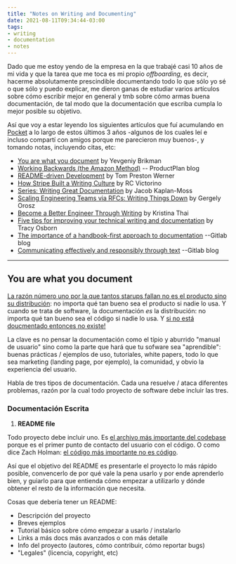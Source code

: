 ```yaml
---
title: "Notes on Writing and Documenting"
date: 2021-08-11T09:34:44-03:00
tags:
- writing
- documentation
- notes
---
```


Dado que me estoy yendo de la empresa en la que trabajé casi 10 años de mi vida y que la tarea que me toca es mi propio *offboarding*, es decir, hacerme absolutamente prescindible documentando todo lo que sólo yo sé o que sólo y puedo explicar, me dieron ganas de estudiar varios artículos sobre cómo escribir mejor en general y tmb sobre cómo armas buena documentación, de tal modo que la documentación que escriba cumpla lo mejor posible su objetivo.

Así que voy a estar leyendo los siguientes artículos que fuí acumulando en [Pocket](https://getpocket.com/) a lo largo de estos últimos 3 años -algunos de los cuales leí e incluso compartí con amigos porque me parecieron muy buenos-, y tomando notas, incluyendo citas, etc:


* [You are what you document](https://www.ybrikman.com/writing/2014/05/05/you-are-what-you-document/) by Yevgeniy Brikman
* [Working Backwards (the Amazon Method)](https://www.productplan.com/glossary/working-backward-amazon-method/) -- ProductPlan blog
* [README-driven Development](http://tom.preston-werner.com/2010/08/23/readme-driven-development.html) by Tom Preston Werner
* [How Stripe Built a Writing Culture](https://slab.com/blog/stripe-writing-culture/) by RC Victorino
* [Series: Writing Great Documentation](https://jacobian.org/series/great-documentation/) by Jacob Kaplan-Moss
* [Scaling Engineering Teams via RFCs: Writing Things Down](https://blog.pragmaticengineer.com/scaling-engineering-teams-via-writing-things-down-rfcs/) by Gergely Orosz
* [Become a Better Engineer Through Writing](https://academy.realm.io/posts/altconf-kristina-thai-better-engineer-through-writing/) by Kristina Thai
* [Five tips for improving your technical writing and documentation](https://medium.com/@tracymakes/five-tips-for-improving-your-technical-writing-and-documentation-47353723c8a7) by Tracy Osborn
* [The importance of a handbook-first approach to documentation](https://about.gitlab.com/company/culture/all-remote/handbook-first-documentation/) --Gitlab blog
* [Communicating effectively and responsibly through text](https://about.gitlab.com/company/culture/all-remote/effective-communication/) --Gitlab blog

---

## You are what you document

[La razón número uno por la que tantos starups fallan no es el producto sino su distribución](http://blakemasters.com/post/22405055017/peter-thiels-cs183-startup-class-9-notes-essay): no importa qué tan bueno sea el producto si nadie lo usa. Y cuando se trata de software, la documentación *es* la distribución: no importa qué tan bueno sea el código si nadie lo usa. Y [si no está doucmentado entonces no existe!](http://www.mikepope.com/blog/DisplayBlog.aspx?permalink=1680)

La clave es no pensar la documentación como el típio y aburrido "manual de usuario" sino como la parte que hará que tu sofware sea "aprendible": buenas prácticas / ejemplos de uso, tutoriales, white papers, todo lo que sea marketing (landing page, por ejemplo), la comunidad, y obvio la experiencia del usuario.

Habla de tres tipos de documentación. Cada una resuelve / ataca diferentes problemas, razón por la cual todo proyecto de software debe incluir las tres.

### Documentación Escrita

1. **README file**

Todo proyecto debe incluir uno. Es [el archivo más importante del codebase](http://tom.preston-werner.com/2010/08/23/readme-driven-development.html) porque es el primer punto de contacto del usuario con el código. O como dice Zach Holman: [el código más importante no es código](http://zachholman.com/posts/documentation/).

Así que el objetivo del README es presentarle el proyecto lo más rápido posible, convencerlo de por qué vale la pena usarlo y por ende aprenderlo bien, y guiarlo para que entienda cómo empezar a utilizarlo y dónde obtener el resto de la información que necesita.

Cosas que debería tener un README:

* Descripción del proyecto
* Breves ejemplos
* Tutorial básico sobre cómo empezar a usarlo / instalarlo
* Links a más docs más avanzados o con más detalle
* Info del proyecto (autores, cómo contribuir, cómo reportar bugs)
* "Legales" (licencia, copyright, etc)










